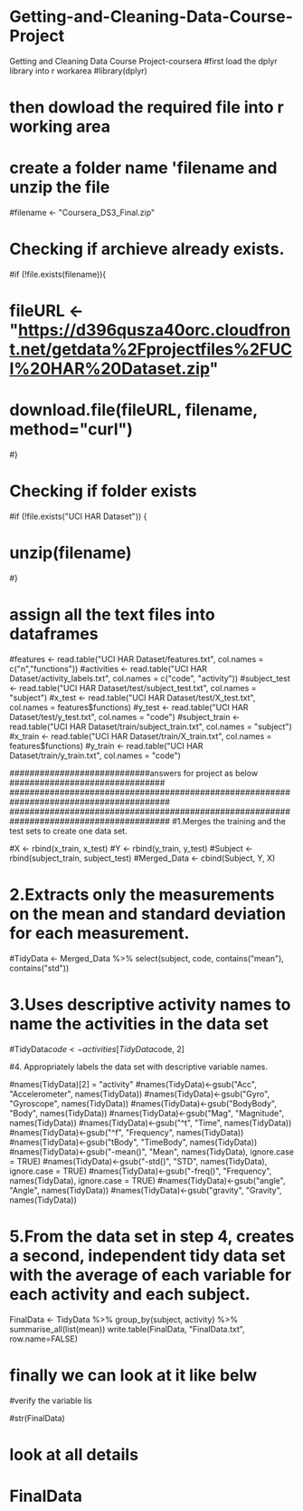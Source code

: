 # Getting-and-Cleaning-Data-Course-Project
Getting and Cleaning Data Course Project-coursera
#first load the dplyr library into r workarea
#library(dplyr)

# then dowload the required file into r working area
# create a folder name 'filename and unzip the file
#filename <- "Coursera_DS3_Final.zip"

# Checking if archieve already exists.
#if (!file.exists(filename)){
#  fileURL <- "https://d396qusza40orc.cloudfront.net/getdata%2Fprojectfiles%2FUCI%20HAR%20Dataset.zip"
#  download.file(fileURL, filename, method="curl")
#}  

# Checking if folder exists
#if (!file.exists("UCI HAR Dataset")) { 
#  unzip(filename) 
#}

# assign all the text files into dataframes 
#features <- read.table("UCI HAR Dataset/features.txt", col.names = c("n","functions"))
#activities <- read.table("UCI HAR Dataset/activity_labels.txt", col.names = c("code", "activity"))
#subject_test <- read.table("UCI HAR Dataset/test/subject_test.txt", col.names = "subject")
#x_test <- read.table("UCI HAR Dataset/test/X_test.txt", col.names = features$functions)
#y_test <- read.table("UCI HAR Dataset/test/y_test.txt", col.names = "code")
#subject_train <- read.table("UCI HAR Dataset/train/subject_train.txt", col.names = "subject")
#x_train <- read.table("UCI HAR Dataset/train/X_train.txt", col.names = features$functions)
#y_train <- read.table("UCI HAR Dataset/train/y_train.txt", col.names = "code")

############################answers for project as below ###############################
########################################################################################
########################################################################################
#1.Merges the training and the test sets to create one data set.

#X <- rbind(x_train, x_test)
#Y <- rbind(y_train, y_test)
#Subject <- rbind(subject_train, subject_test)
#Merged_Data <- cbind(Subject, Y, X)

# 2.Extracts only the measurements on the mean and standard deviation for each measurement.

#TidyData <- Merged_Data %>% select(subject, code, contains("mean"), contains("std"))

# 3.Uses descriptive activity names to name the activities in the data set

#TidyData$code <- activities[TidyData$code, 2]

#4. Appropriately labels the data set with descriptive variable names.

#names(TidyData)[2] = "activity"
#names(TidyData)<-gsub("Acc", "Accelerometer", names(TidyData))
#names(TidyData)<-gsub("Gyro", "Gyroscope", names(TidyData))
#names(TidyData)<-gsub("BodyBody", "Body", names(TidyData))
#names(TidyData)<-gsub("Mag", "Magnitude", names(TidyData))
#names(TidyData)<-gsub("^t", "Time", names(TidyData))
#names(TidyData)<-gsub("^f", "Frequency", names(TidyData))
#names(TidyData)<-gsub("tBody", "TimeBody", names(TidyData))
#names(TidyData)<-gsub("-mean()", "Mean", names(TidyData), ignore.case = TRUE)
#names(TidyData)<-gsub("-std()", "STD", names(TidyData), ignore.case = TRUE)
#names(TidyData)<-gsub("-freq()", "Frequency", names(TidyData), ignore.case = TRUE)
#names(TidyData)<-gsub("angle", "Angle", names(TidyData))
#names(TidyData)<-gsub("gravity", "Gravity", names(TidyData))

# 5.From the data set in step 4, creates a second, independent tidy data set with the average of each variable for each activity and each subject.
FinalData <- TidyData %>%
  group_by(subject, activity) %>%
  summarise_all(list(mean))
write.table(FinalData, "FinalData.txt", row.name=FALSE)

# finally we can look at it like belw
#verify the variable lis

#str(FinalData)

# look at all details 
# FinalData
